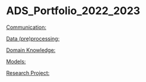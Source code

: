 # ADS_Portfolio_2022_2023
[Communication:](https://github.com/SufyaanGit/ADS_Portfolio_2022_2023/blob/main/Communication)

[Data (pre)processing:](https://github.com/SufyaanGit/ADS_Portfolio_2022_2023/blob/main/Data%20(pre)processing)

[Domain Knowledge:](https://github.com/SufyaanGit/ADS_Portfolio_2022_2023/blob/main/Domain%20Knowledge)

[Models:](https://github.com/SufyaanGit/ADS_Portfolio_2022_2023/blob/main/Models)

[Research Project:](https://github.com/SufyaanGit/ADS_Portfolio_2022_2023/blob/main/Research%20Project)
